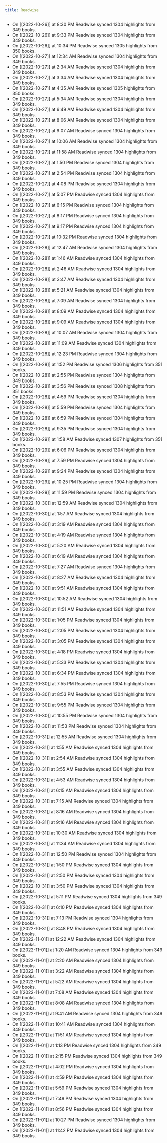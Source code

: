 ```yaml
---
title: Readwise
---
```


- On [[2022-10-26]] at 8:30 PM Readwise synced 1304 highlights from 349 books.
- On [[2022-10-26]] at 9:33 PM Readwise synced 1304 highlights from 349 books.
- On [[2022-10-26]] at 10:34 PM Readwise synced 1305 highlights from 350 books.
- On [[2022-10-27]] at 12:34 AM Readwise synced 1304 highlights from 349 books.
- On [[2022-10-27]] at 2:34 AM Readwise synced 1304 highlights from 349 books.
- On [[2022-10-27]] at 3:34 AM Readwise synced 1304 highlights from 349 books.
- On [[2022-10-27]] at 4:35 AM Readwise synced 1305 highlights from 350 books.
- On [[2022-10-27]] at 5:34 AM Readwise synced 1304 highlights from 349 books.
- On [[2022-10-27]] at 6:49 AM Readwise synced 1304 highlights from 349 books.
- On [[2022-10-27]] at 8:06 AM Readwise synced 1304 highlights from 349 books.
- On [[2022-10-27]] at 9:07 AM Readwise synced 1304 highlights from 349 books.
- On [[2022-10-27]] at 10:06 AM Readwise synced 1304 highlights from 349 books.
- On [[2022-10-27]] at 11:58 AM Readwise synced 1304 highlights from 349 books.
- On [[2022-10-27]] at 1:50 PM Readwise synced 1304 highlights from 349 books.
- On [[2022-10-27]] at 2:54 PM Readwise synced 1304 highlights from 349 books.
- On [[2022-10-27]] at 4:08 PM Readwise synced 1304 highlights from 349 books.
- On [[2022-10-27]] at 5:07 PM Readwise synced 1304 highlights from 349 books.
- On [[2022-10-27]] at 6:15 PM Readwise synced 1304 highlights from 349 books.
- On [[2022-10-27]] at 8:17 PM Readwise synced 1304 highlights from 349 books.
- On [[2022-10-27]] at 9:17 PM Readwise synced 1304 highlights from 349 books.
- On [[2022-10-27]] at 10:32 PM Readwise synced 1304 highlights from 349 books.
- On [[2022-10-28]] at 12:47 AM Readwise synced 1304 highlights from 349 books.
- On [[2022-10-28]] at 1:46 AM Readwise synced 1304 highlights from 349 books.
- On [[2022-10-28]] at 2:46 AM Readwise synced 1304 highlights from 349 books.
- On [[2022-10-28]] at 3:47 AM Readwise synced 1304 highlights from 349 books.
- On [[2022-10-28]] at 5:21 AM Readwise synced 1304 highlights from 349 books.
- On [[2022-10-28]] at 7:09 AM Readwise synced 1304 highlights from 349 books.
- On [[2022-10-28]] at 8:09 AM Readwise synced 1304 highlights from 349 books.
- On [[2022-10-28]] at 9:09 AM Readwise synced 1304 highlights from 349 books.
- On [[2022-10-28]] at 10:07 AM Readwise synced 1304 highlights from 349 books.
- On [[2022-10-28]] at 11:09 AM Readwise synced 1304 highlights from 349 books.
- On [[2022-10-28]] at 12:23 PM Readwise synced 1304 highlights from 349 books.
- On [[2022-10-28]] at 1:52 PM Readwise synced 1306 highlights from 351 books.
- On [[2022-10-28]] at 2:55 PM Readwise synced 1304 highlights from 349 books.
- On [[2022-10-28]] at 3:56 PM Readwise synced 1308 highlights from 351 books.
- On [[2022-10-28]] at 4:59 PM Readwise synced 1304 highlights from 349 books.
- On [[2022-10-28]] at 5:59 PM Readwise synced 1304 highlights from 349 books.
- On [[2022-10-28]] at 6:59 PM Readwise synced 1304 highlights from 349 books.
- On [[2022-10-28]] at 9:35 PM Readwise synced 1304 highlights from 349 books.
- On [[2022-10-29]] at 1:58 AM Readwise synced 1307 highlights from 351 books.
- On [[2022-10-29]] at 6:06 PM Readwise synced 1304 highlights from 349 books.
- On [[2022-10-29]] at 7:59 PM Readwise synced 1304 highlights from 349 books.
- On [[2022-10-29]] at 9:24 PM Readwise synced 1304 highlights from 349 books.
- On [[2022-10-29]] at 10:25 PM Readwise synced 1304 highlights from 349 books.
- On [[2022-10-29]] at 11:59 PM Readwise synced 1304 highlights from 349 books.
- On [[2022-10-30]] at 12:59 AM Readwise synced 1304 highlights from 349 books.
- On [[2022-10-30]] at 1:57 AM Readwise synced 1304 highlights from 349 books.
- On [[2022-10-30]] at 3:19 AM Readwise synced 1304 highlights from 349 books.
- On [[2022-10-30]] at 4:19 AM Readwise synced 1304 highlights from 349 books.
- On [[2022-10-30]] at 5:20 AM Readwise synced 1304 highlights from 349 books.
- On [[2022-10-30]] at 6:19 AM Readwise synced 1304 highlights from 349 books.
- On [[2022-10-30]] at 7:27 AM Readwise synced 1304 highlights from 349 books.
- On [[2022-10-30]] at 8:27 AM Readwise synced 1304 highlights from 349 books.
- On [[2022-10-30]] at 9:51 AM Readwise synced 1304 highlights from 349 books.
- On [[2022-10-30]] at 10:52 AM Readwise synced 1304 highlights from 349 books.
- On [[2022-10-30]] at 11:51 AM Readwise synced 1304 highlights from 349 books.
- On [[2022-10-30]] at 1:05 PM Readwise synced 1304 highlights from 349 books.
- On [[2022-10-30]] at 2:05 PM Readwise synced 1304 highlights from 349 books.
- On [[2022-10-30]] at 3:05 PM Readwise synced 1304 highlights from 349 books.
- On [[2022-10-30]] at 4:18 PM Readwise synced 1304 highlights from 349 books.
- On [[2022-10-30]] at 5:33 PM Readwise synced 1304 highlights from 349 books.
- On [[2022-10-30]] at 6:34 PM Readwise synced 1304 highlights from 349 books.
- On [[2022-10-30]] at 7:55 PM Readwise synced 1304 highlights from 349 books.
- On [[2022-10-30]] at 8:53 PM Readwise synced 1304 highlights from 349 books.
- On [[2022-10-30]] at 9:55 PM Readwise synced 1304 highlights from 349 books.
- On [[2022-10-30]] at 10:55 PM Readwise synced 1304 highlights from 349 books.
- On [[2022-10-30]] at 11:53 PM Readwise synced 1304 highlights from 349 books.
- On [[2022-10-31]] at 12:55 AM Readwise synced 1304 highlights from 349 books.
- On [[2022-10-31]] at 1:55 AM Readwise synced 1304 highlights from 349 books.
- On [[2022-10-31]] at 2:54 AM Readwise synced 1304 highlights from 349 books.
- On [[2022-10-31]] at 3:55 AM Readwise synced 1304 highlights from 349 books.
- On [[2022-10-31]] at 4:53 AM Readwise synced 1304 highlights from 349 books.
- On [[2022-10-31]] at 6:15 AM Readwise synced 1304 highlights from 349 books.
- On [[2022-10-31]] at 7:15 AM Readwise synced 1304 highlights from 349 books.
- On [[2022-10-31]] at 8:16 AM Readwise synced 1304 highlights from 349 books.
- On [[2022-10-31]] at 9:16 AM Readwise synced 1304 highlights from 349 books.
- On [[2022-10-31]] at 10:30 AM Readwise synced 1304 highlights from 349 books.
- On [[2022-10-31]] at 11:34 AM Readwise synced 1304 highlights from 349 books.
- On [[2022-10-31]] at 12:50 PM Readwise synced 1304 highlights from 349 books.
- On [[2022-10-31]] at 1:50 PM Readwise synced 1304 highlights from 349 books.
- On [[2022-10-31]] at 2:50 PM Readwise synced 1304 highlights from 349 books.
- On [[2022-10-31]] at 3:50 PM Readwise synced 1304 highlights from 349 books.
- On [[2022-10-31]] at 5:11 PM Readwise synced 1304 highlights from 349 books.
- On [[2022-10-31]] at 6:10 PM Readwise synced 1304 highlights from 349 books.
- On [[2022-10-31]] at 7:13 PM Readwise synced 1304 highlights from 349 books.
- On [[2022-10-31]] at 8:48 PM Readwise synced 1304 highlights from 349 books.
- On [[2022-11-01]] at 12:22 AM Readwise synced 1304 highlights from 349 books.
- On [[2022-11-01]] at 1:20 AM Readwise synced 1304 highlights from 349 books.
- On [[2022-11-01]] at 2:20 AM Readwise synced 1304 highlights from 349 books.
- On [[2022-11-01]] at 3:22 AM Readwise synced 1304 highlights from 349 books.
- On [[2022-11-01]] at 5:22 AM Readwise synced 1304 highlights from 349 books.
- On [[2022-11-01]] at 7:08 AM Readwise synced 1304 highlights from 349 books.
- On [[2022-11-01]] at 8:08 AM Readwise synced 1304 highlights from 349 books.
- On [[2022-11-01]] at 9:41 AM Readwise synced 1304 highlights from 349 books.
- On [[2022-11-01]] at 10:41 AM Readwise synced 1304 highlights from 349 books.
- On [[2022-11-01]] at 11:51 AM Readwise synced 1304 highlights from 349 books.
- On [[2022-11-01]] at 1:13 PM Readwise synced 1304 highlights from 349 books.
- On [[2022-11-01]] at 2:15 PM Readwise synced 1304 highlights from 349 books.
- On [[2022-11-01]] at 4:02 PM Readwise synced 1304 highlights from 349 books.
- On [[2022-11-01]] at 4:59 PM Readwise synced 1304 highlights from 349 books.
- On [[2022-11-01]] at 5:59 PM Readwise synced 1304 highlights from 349 books.
- On [[2022-11-01]] at 7:49 PM Readwise synced 1304 highlights from 349 books.
- On [[2022-11-01]] at 8:56 PM Readwise synced 1304 highlights from 349 books.
- On [[2022-11-01]] at 10:27 PM Readwise synced 1304 highlights from 349 books.
- On [[2022-11-01]] at 11:42 PM Readwise synced 1304 highlights from 349 books.